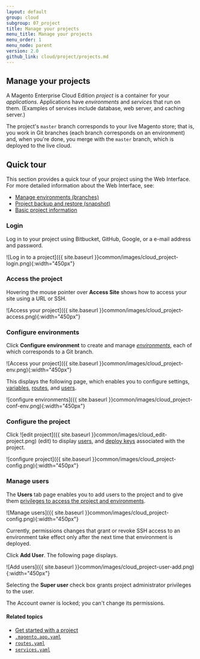 ```yaml
---
layout: default
group: cloud
subgroup: 07_project
title: Manage your projects
menu_title: Manage your projects
menu_order: 1
menu_node: parent
version: 2.0
github_link: cloud/project/projects.md
---
```


## Manage your projects
A Magento Enterprise Cloud Edition *project* is a container for your *applications*. Applications have *environments* and *services* that run on them. (Examples of services include database, web server, and caching server.)

The project's `master` branch corresponds to your live Magento store; that is, you work in Git branches (each branch corresponds on an environment) and, when you're done, you merge with the `master` branch, which is deployed to the live cloud.

## Quick tour
This section provides a quick tour of your project using the Web Interface. For more detailed information about the Web Interface, see:

*	[Manage environments (branches)]({{page.baseurl}}cloud/project/project-webint-branch.html)
*	[Project backup and restore (snapshot)]({{page.baseurl}}cloud/project/project-webint-snap.html)
*	[Basic project information]({{page.baseurl}}cloud/project/project-webint-basic.html)

### Login
Log in to your project using Bitbucket, GitHub, Google, or a e-mail address and password.

![Log in to a project]({{ site.baseurl }}common/images/cloud_project-login.png){:width="450px"}

### Access the project
Hovering the mouse pointer over **Access Site** shows how to access your site using a URL or SSH.

![Access your project]({{ site.baseurl }}common/images/cloud_project-access.png){:width="450px"}

### Configure environments
Click **Configure environment** to create and manage [*environments*]({{page.baseurl}}cloud/env/environments.html), each of which corresponds to a Git branch.

![Access your project]({{ site.baseurl }}common/images/cloud_project-env.png){:width="450px"}

This displays the following page, which enables you to configure settings, [variables]({{page.baseurl}}cloud/project/project-conf-files_magento-app.html#cloud-yaml-platform-rel), [routes]({{page.baseurl}}cloud/project/project-conf-files_routes.html), and [users]({{page.baseurl}}cloud/admin/admin-user-admin.html).

![configure environments]({{ site.baseurl }}common/images/cloud_project-conf-env.png){:width="450px"}

### Configure the project
Click ![edit project]({{ site.baseurl }}common/images/cloud_edit-project.png) (edit) to display [users]({{page.baseurl}}cloud/admin/admin-user-admin.html), and [deploy keys]({{page.baseurl}}cloud/project/project-priv-repos.html) associated with the project.

![configure project]({{ site.baseurl }}common/images/cloud_project-config.png){:width="450px"}

### Manage users
The **Users** tab page enables you to add users to the project and to give them [privileges to access the project and environments]({{page.baseurl}}cloud/admin/admin-user-admin.html).

![Manage users]({{ site.baseurl }}common/images/cloud_project-config.png){:width="450px"}

<div class="bs-callout bs-callout-info" id="info">
  <p>Currently, permissions changes that grant or revoke SSH access to an environment take effect only after the next time that environment is deployed.</p>
</div>

Click **Add User**. The following page displays.

![Add users]({{ site.baseurl }}common/images/cloud_project-user-add.png){:width="450px"}

Selecting the **Super user** check box grants project administrator privileges to the user.

<div class="bs-callout bs-callout-info" id="info">
  <p>The Account owner is locked; you can't change its permissions.</p>
</div>

#### Related topics
*	[Get started with a project]({{page.baseurl}}cloud/project/project-start.html)
*	[`.magento.app.yaml`]({{page.baseurl}}cloud/project/project-conf-files_magento-app.html)
*	[`routes.yaml`]({{page.baseurl}}cloud/project/project-conf-files_routes.html)
*	[`services.yaml`]({{page.baseurl}}cloud/project/project-conf-files_services.html)
